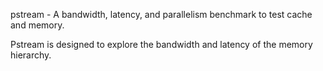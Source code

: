 pstream - A bandwidth, latency, and parallelism benchmark to test cache and memory.

Pstream is designed to explore the bandwidth and latency of the memory hierarchy.

 
